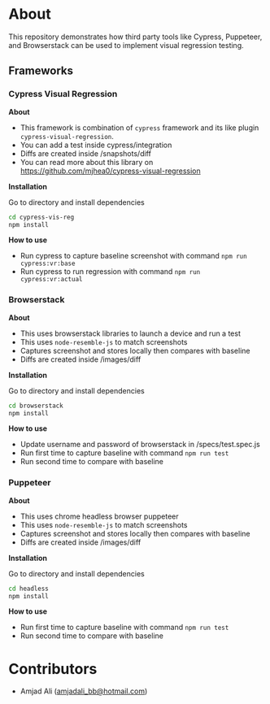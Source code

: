 # About

This repository demonstrates how third party tools like Cypress, Puppeteer, and Browserstack can be used to implement visual regression testing.

## Frameworks

### Cypress Visual Regression

**About**

* This framework is combination of `cypress` framework and its like plugin `cypress-visual-regression`. 
* You can add a test inside cypress/integration 
* Diffs are created inside /snapshots/diff
* You can read more about this library on https://github.com/mjhea0/cypress-visual-regression


**Installation**

Go to directory and install dependencies

```bash
cd cypress-vis-reg
npm install
```

**How to use**

* Run cypress to capture baseline screenshot with command `npm run cypress:vr:base`
* Run cypress to run regression with command `npm run cypress:vr:actual`

### Browserstack

**About**

* This uses browserstack libraries to launch a device and run a test
* This uses `node-resemble-js` to match screenshots
* Captures screenshot and stores locally then compares with baseline
* Diffs are created inside /images/diff

**Installation**

Go to directory and install dependencies

```bash
cd browserstack
npm install
```

**How to use**

* Update username and password of browserstack in /specs/test.spec.js
* Run first time to capture baseline with command `npm run test`
* Run second time to compare with baseline


### Puppeteer

**About**

* This uses chrome headless browser puppeteer
* This uses `node-resemble-js` to match screenshots
* Captures screenshot and stores locally then compares with baseline
* Diffs are created inside /images/diff

**Installation**

Go to directory and install dependencies

```bash
cd headless
npm install
```

**How to use**

* Run first time to capture baseline with command `npm run test`
* Run second time to compare with baseline


# Contributors
* Amjad Ali (amjadali_bb@hotmail.com)